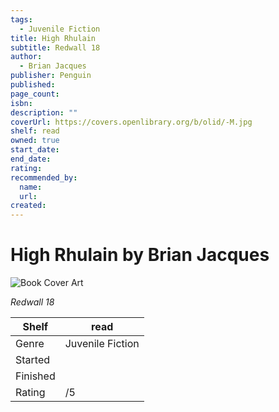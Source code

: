 ```yaml
---
tags:
  - Juvenile Fiction
title: High Rhulain
subtitle: Redwall 18
author:
  - Brian Jacques
publisher: Penguin
published:
page_count:
isbn:
description: ""
coverUrl: https://covers.openlibrary.org/b/olid/-M.jpg
shelf: read
owned: true
start_date:
end_date:
rating:
recommended_by:
  name:
  url:
created:
---
```


# High Rhulain by Brian Jacques

![Book Cover Art](https://covers.openlibrary.org/b/olid/-M.jpg)

_Redwall 18_

| Shelf | read |
| --- | --- |
| Genre | Juvenile Fiction |
| Started |  |
| Finished |  |
| Rating | /5 |
